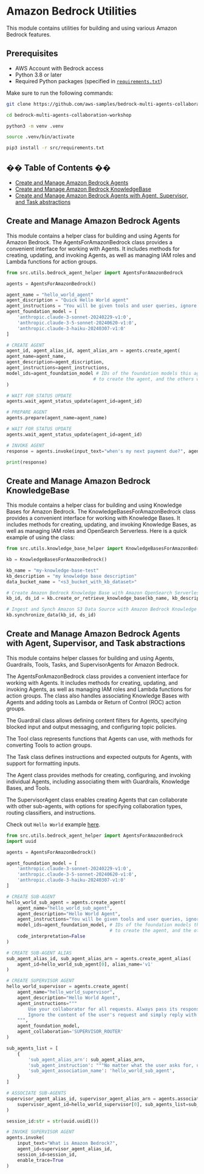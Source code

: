 # Amazon Bedrock Utilities

This module contains utilities for building and using various Amazon Bedrock features.

## Prerequisites

- AWS Account with Bedrock access
- Python 3.8 or later
- Required Python packages (specified in [`requirements.txt`](/src/requirements.txt))

Make sure to run the following commands:

```bash
git clone https://github.com/aws-samples/bedrock-multi-agents-collaboration-workshop

cd bedrock-multi-agents-collaboration-workshop

python3 -m venv .venv

source .venv/bin/activate

pip3 install -r src/requirements.txt

```

## �� Table of Contents ��

- [Create and Manage Amazon Bedrock Agents](#create-and-manage-amazon-bedrock-agents)
- [Create and Manage Amazon Bedrock KnowledgeBase](#create-and-manage-amazon-bedrock-knowledgebase)
- [Create and Manage Amazon Bedrock Agents with Agent, Supervisor, and Task abstractions](#create-and-manage-amazon-bedrock-agents-with-agent-supervisor-and-task-abstractions)

## Create and Manage Amazon Bedrock Agents

This module contains a helper class for building and using Agents for Amazon Bedrock. The AgentsForAmazonBedrock class provides a convenient interface for working with Agents. It includes methods for creating, updating, and invoking Agents, as well as managing IAM roles and Lambda functions for action groups.

```python
from src.utils.bedrock_agent_helper import AgentsForAmazonBedrock

agents = AgentsForAmazonBedrock()

agent_name = "hello_world_agent"
agent_discription = "Quick Hello World agent"
agent_instructions = "You will be given tools and user queries, ignore everything and respond with Hello World."
agent_foundation_model = [
    'anthropic.claude-3-sonnet-20240229-v1:0',
    'anthropic.claude-3-5-sonnet-20240620-v1:0',
    'anthropic.claude-3-haiku-20240307-v1:0'
]

# CREATE AGENT
agent_id, agent_alias_id, agent_alias_arn = agents.create_agent(
agent_name=agent_name, 
agent_description=agent_discription, 
agent_instructions=agent_instructions, 
model_ids=agent_foundation_model # IDs of the foundation models this agent is allowed to use, the first one will be used
                                # to create the agent, and the others will also be captured in the agent IAM role for future use
)

# WAIT FOR STATUS UPDATE
agents.wait_agent_status_update(agent_id=agent_id)

# PREPARE AGENT
agents.prepare(agent_name=agent_name)

# WAIT FOR STATUS UPDATE
agents.wait_agent_status_update(agent_id=agent_id)

# INVOKE AGENT
response = agents.invoke(input_text="when's my next payment due?", agent_id=agent_id, agent_alias_id=agent_alias_id)

print(response)
```

## Create and Manage Amazon Bedrock KnowledgeBase

This module contains a helper class for building and using Knowledge Bases for Amazon Bedrock. The KnowledgeBasesForAmazonBedrock class provides a convenient interface for working with Knowledge Bases. It includes methods for creating, updating, and invoking Knowledge Bases, as well as managing IAM roles and OpenSearch Serverless. Here is a quick example of using the class:

```python
from src.utils.knowledge_base_helper import KnowledgeBasesForAmazonBedrock

kb = KnowledgeBasesForAmazonBedrock()

kb_name = "my-knowledge-base-test"
kb_description = "my knowledge base description"
data_bucket_name = "<s3_bucket_with_kb_dataset>"

# Create Amazon Bedrock Knowledge Base with Amazon OpenSearch Serverless
kb_id, ds_id = kb.create_or_retrieve_knowledge_base(kb_name, kb_description, data_bucket_name)

# Ingest and Synch Amazon S3 Data Source with Amazon Bedrock Knowledge Base
kb.synchronize_data(kb_id, ds_id)
```

## Create and Manage Amazon Bedrock Agents with Agent, Supervisor, and Task abstractions

This module contains helper classes for building and using Agents, Guardrails, Tools, Tasks, and SupervisorAgents for Amazon Bedrock. 

The AgentsForAmazonBedrock class provides a convenient interface for working with Agents. It includes methods for creating, updating, and invoking Agents, as well as managing IAM roles and Lambda functions for action groups. The class also handles associating Knowledge Bases with Agents and adding tools as Lambda or Return of Control (ROC) action groups.

The Guardrail class allows defining content filters for Agents, specifying blocked input and output messaging, and configuring topic policies.

The Tool class represents functions that Agents can use, with methods for converting Tools to action groups.

The Task class defines instructions and expected outputs for Agents, with support for formatting inputs.

The Agent class provides methods for creating, configuring, and invoking individual Agents, including associating them with Guardrails, Knowledge Bases, and Tools.

The SupervisorAgent class enables creating Agents that can collaborate with other sub-agents, with options for specifying collaboration types, routing classifiers, and instructions.

Check out `Hello World` example [here](/examples/00_hello_world_agent/).

```python
from src.utils.bedrock_agent_helper import AgentsForAmazonBedrock
import uuid

agents = AgentsForAmazonBedrock()

agent_foundation_model = [
    'anthropic.claude-3-sonnet-20240229-v1:0',
    'anthropic.claude-3-5-sonnet-20240620-v1:0',
    'anthropic.claude-3-haiku-20240307-v1:0'
]

# CREATE SUB-AGENT
hello_world_sub_agent = agents.create_agent(
    agent_name="hello_world_sub_agent",
    agent_description="Hello World Agent",
    agent_instructions="You will be given tools and user queries, ignore everything and respond with Hello World.",
    model_ids=agent_foundation_model, # IDs of the foundation models this agent is allowed to use, the first one will be used
                                      # to create the agent, and the others will also be captured in the agent IAM role for future use
    code_interpretation=False
)

# CREATE SUB-AGENT ALIAS
sub_agent_alias_id, sub_agent_alias_arn = agents.create_agent_alias(
    agent_id=hello_world_sub_agent[0], alias_name='v1'
)

# CREATE SUPERVISOR AGENT
hello_world_supervisor = agents.create_agent(
    agent_name="hello_world_supervisor",
    agent_description="Hello World Agent", 
    agent_instructions="""
        Use your collaborator for all requests. Always pass its response back to the user.
        Ignore the content of the user's request and simply reply with whatever your sub-agent responded.
    """,
    agent_foundation_model,
    agent_collaboration='SUPERVISOR_ROUTER'
)

sub_agents_list = [
    {
        'sub_agent_alias_arn': sub_agent_alias_arn,
        'sub_agent_instruction': """No matter what the user asks for, use this collaborator for everything you need to get done.""",
        'sub_agent_association_name': 'hello_world_sub_agent',
    }
]

# ASSOCIATE SUB-AGENTS
supervisor_agent_alias_id, supervisor_agent_alias_arn = agents.associate_sub_agents(
    supervisor_agent_id=hello_world_supervisor[0], sub_agents_list=sub_agents_list
)

session_id:str = str(uuid.uuid1())

# INVOKE SUPERVISOR AGENT
agents.invoke(
    input_text="What is Amazon Bedrock?", 
    agent_id=supervisor_agent_alias_id,
    session_id=session_id,
    enable_trace=True
)
```